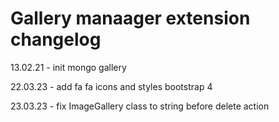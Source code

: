 # Gallery manaager extension changelog

13.02.21 - init mongo gallery

22.03.23 - add fa fa icons and styles bootstrap 4

23.03.23 - fix ImageGallery class to string before delete action